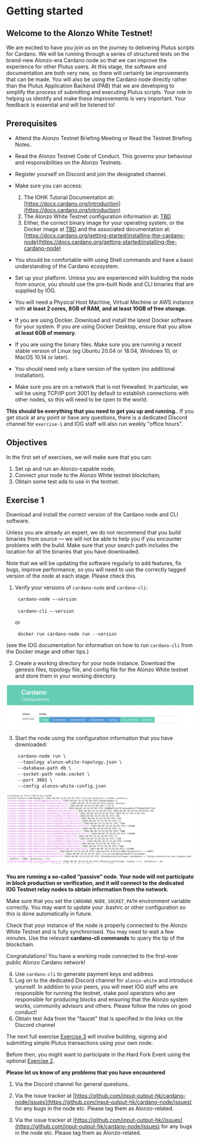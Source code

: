 # Getting started

## Welcome to the Alonzo White Testnet!  

We are excited to have you join us on the journey to delivering Plutus scripts for Cardano.  We will be running through a series of structured tests on the brand-new Alonzo-era Cardano node so that we can improve the experience for other Plutus users.  At this stage, the software and documentation are both very new, so there will certainly be improvements that can be made.  You will also be using the Cardano node directly rather than the Plutus Application Backend (PAB) that we are developing to simplify the process of submitting and executing Plutus scripts. Your role in helping us identify and make these improvements is very important.  Your feedback is essential and will be listened to!

## Prerequisites

- Attend the Alonzo Testnet Briefing Meeting or Read the Testnet Briefing Notes.
- Read the Alonzo Testnet Code of Conduct.  This governs your behaviour and responsibilities on the Alonzo Testnets.
- Register yourself on Discord and join the designated channel.
- Make sure you can access:


	1. The IOHK Tutorial Documentation at: [https://docs.cardano.org/introduction](https://docs.cardano.org/introduction)
	2. The Alonzo White Testnet configuration information at: [TBD]()
	3. Either, the correct binary image for your operating system, or
the Docker image at [TBD]() and the associated documentation at: [https://docs.cardano.org/getting-started/installing-the-cardano-node](https://docs.cardano.org/getting-started/installing-the-cardano-node)


- You should be comfortable with using Shell commands and have a basic understanding of the Cardano ecosystem.

- Set up your platform.  Unless you are experienced with building the node from source, you should use the pre-built Node and CLI binaries that are supplied by IOG.

- You will need a Physical Host Machine, Virtual Machine or AWS instance with **at least 2 cores, 8GB of RAM, and at least 10GB of free storage.**
- If you are using Docker.
Download and install the latest Docker software for your system.  If you are using Docker Desktop, ensure that you allow **at least 6GB of memory.**
- If you are using the binary files.
Make sure you are running a recent stable version of Linux (eg Ubuntu 20.04 or 18.04, Windows 10, or MacOS 10.14 or later).  


- You should need only a bare version of the system (no additional installation).

- Make sure you are on a network that is not firewalled. In particular, we will be using TCP/IP port 3001 by default to establish connections with other nodes, so this will need to be open to the world.

**This should be everything that you need to get you up and running.**. If you get stuck at any point or have any questions, there is a dedicated Discord channel for `exercise-1` and IOG staff will also run weekly "office hours".

## Objectives

In the first set of exercises, we will make sure that you can:

1. Set up and run an Alonzo-capable node;
2. Connect your node to the Alonzo White testnet blockchain;
3. Obtain some test ada to use in the testnet.

## Exercise 1

Download and install the correct version of the Cardano node and CLI software.  

Unless you are already an expert, we do not recommend that you build binaries from source — we will not be able to help you if you encounter problems with the build. Make sure that your search path includes the location for all the binaries that you have downloaded.

Note that we will be updating the software regularly to add features, fix bugs, improve performance, so you will need to use the correctly tagged version of the node at each stage.  Please check this.

1. Verify your versions of `cardano-node` and `cardano-cli`:

		cardano-node –-version

		cardano-cli –-version

	or

		docker run cardano-node run --version

(see the IOG documentation for information on how to run `cardano-cli` from the Docker image and other tips.)

2. Create a working directory for your node instance.  Download the genesis files, topology file, and config file for the Alonzo White testnet and store them in your working directory.  

![](images/configurations.png)

3. Start the node using the configuration information that you have downloaded:


		cardano-node run \
		--topology alonzo-white-topology.json \
		--database-path db \
		--socket-path node.socket \
		--port 3001 \
		--config alonzo-white-config.json

![](images/node_running.png)

**You are running a so-called “passive” node.  Your node will not participate in block production or verification, and it will connect to the dedicated IOG Testnet relay nodes to obtain information from the network.**

Make sure that you set the `CARDANO_NODE_SOCKET_PATH` environment variable correctly.  You may want to update your .bashrc or other configuration so this is done automatically in future.

Check that your instance of the node is properly connected to the Alonzo White Testnet and is fully synchronised.  You may need to wait a few minutes.  Use the relevant **cardano-cli commands** to query the tip of the blockchain.

Congratulations!  You have a working node connected to the first-ever public Alonzo Cardano network!

4. Use `cardano-cli` to generate payment keys and address
6. Log on to the dedicated Discord channel for `alonzo-white` and introduce yourself.  In addition to your peers, you will meet IOG staff who are responsible for running the testnet, stake pool operators who are responsible for producing blocks and ensuring that the Alonzo system works, community advisors and others. Please follow the rules on good conduct!
5. Obtain test Ada from the "faucet" that is specified in the links on the Discord channel

The next full exercise [Exercise 3](1_Alonzo-white-exercise-3.md) will involve building, signing and submitting simple Plutus transactions using your own node.  

Before then, you might want to participate in the Hard Fork Event using the optional [Exercise 2](1_Alonzo-white-exercise-2.md).

**Please let us know of any problems that you have encountered**

1. Via the Discord channel for general questions.

2. Via the issue tracker at [https://github.com/input-output-hk/cardano-node/issues](https://github.com/input-output-hk/cardano-node/issues) for any bugs in the node etc.  Please tag them as Alonzo-related.

3. Via the issue tracker at [https://github.com/input-output-hk//issues](https://github.com/input-output-hk/cardano-node/issues) for any bugs in the node etc.  Please tag them as Alonzo-related.


